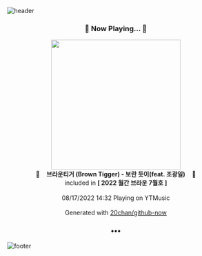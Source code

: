 ![header](https://capsule-render.vercel.app/api?type=wave&height=170&section=header&text=Hi.%20I'm%20SHIFT&fontColor=090707&fontAlignX=45&fontAlignY=65&fontSize=100)

<h3 align="center">🎵 Now Playing... 🎵</h3>
<p align="center">
  <a href="https://music.youtube.com/watch?v=ugXJvTdmLL0">
    <img width="300" src="https://lh3.googleusercontent.com/ZIHqHGGlfEv4U4YDGkQYbldq8vlyM_-_becmE9lzgotteibfqBDHsbFikWZ7khS4hjRYAS3LGup_RJA">
  </a>
  <br>
  🎵&nbsp&nbsp&nbsp <b>브라운티거 (Brown Tigger) - 보란 듯이(feat. 조광일)</b> &nbsp&nbsp&nbsp🎵
  <br>
  included in <b>[ 2022 월간 브라운 7월호 ]</b>
  
  <br />
  <br />
  08/17/2022 14:32 Playing on YTMusic
  <br />
  <br />
  Generated with <a href="https://github.com/20chan/github-now">20chan/github-now</a>
</p>

<h3 align="center">•••</h3>

![footer](https://capsule-render.vercel.app/api?type=wave&height=150&section=footer)
